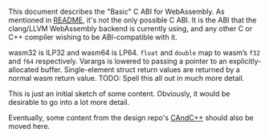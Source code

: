 This document describes the "Basic" C ABI for WebAssembly. As mentioned in
[README](README.md), it's not the only possible C ABI. It is the ABI that the
clang/LLVM WebAssembly backend is currently using, and any other C or C++
compiler wishing to be ABI-compatible with it.

wasm32 is ILP32 and wasm64 is LP64. `float` and `double` map to wasm’s `f32` and
`f64` respectively.  Varargs is lowered to passing a pointer to an
explicitly-allocated buffer.  Single-element struct return values are returned
by a normal wasm return value. TODO: Spell this all out in much more detail.

This is just an initial sketch of some content. Obviously, it would be desirable
to go into a lot more detail.

Eventually, some content from the design repo's
[CAndC++](https://github.com/WebAssembly/design/blob/master/CAndC++) should also
be moved here.
